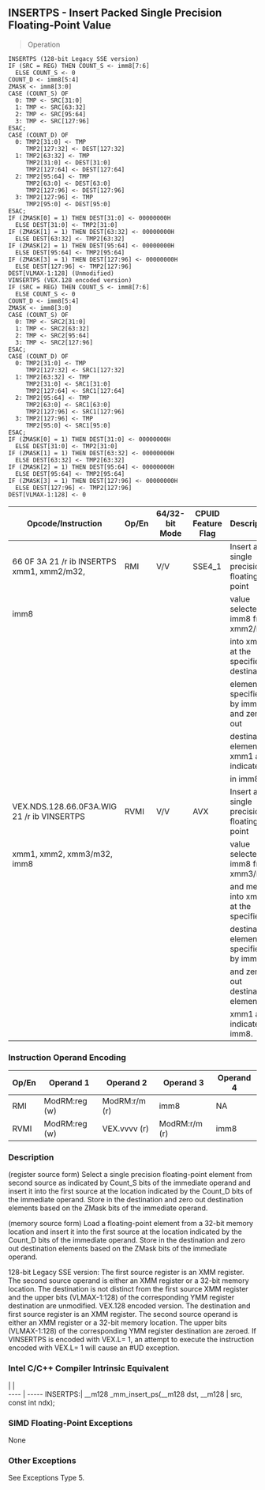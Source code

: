 ## INSERTPS  -  Insert Packed Single Precision Floating-Point Value

> Operation

``` slim
INSERTPS (128-bit Legacy SSE version)
IF (SRC = REG) THEN COUNT_S <- imm8[7:6]
  ELSE COUNT_S <- 0
COUNT_D <- imm8[5:4]
ZMASK <- imm8[3:0]
CASE (COUNT_S) OF
  0: TMP <- SRC[31:0]
  1: TMP <- SRC[63:32]
  2: TMP <- SRC[95:64]
  3: TMP <- SRC[127:96]
ESAC;
CASE (COUNT_D) OF
  0: TMP2[31:0] <- TMP
     TMP2[127:32] <- DEST[127:32]
  1: TMP2[63:32] <- TMP
     TMP2[31:0] <- DEST[31:0]
     TMP2[127:64] <- DEST[127:64]
  2: TMP2[95:64] <- TMP
     TMP2[63:0] <- DEST[63:0]
     TMP2[127:96] <- DEST[127:96]
  3: TMP2[127:96] <- TMP
     TMP2[95:0] <- DEST[95:0]
ESAC;
IF (ZMASK[0] = 1) THEN DEST[31:0] <- 00000000H
  ELSE DEST[31:0] <- TMP2[31:0]
IF (ZMASK[1] = 1) THEN DEST[63:32] <- 00000000H
  ELSE DEST[63:32] <- TMP2[63:32]
IF (ZMASK[2] = 1) THEN DEST[95:64] <- 00000000H
  ELSE DEST[95:64] <- TMP2[95:64]
IF (ZMASK[3] = 1) THEN DEST[127:96] <- 00000000H
  ELSE DEST[127:96] <- TMP2[127:96]
DEST[VLMAX-1:128] (Unmodified)
VINSERTPS (VEX.128 encoded version)
IF (SRC = REG) THEN COUNT_S <- imm8[7:6]
  ELSE COUNT_S <- 0
COUNT_D <- imm8[5:4]
ZMASK <- imm8[3:0]
CASE (COUNT_S) OF
  0: TMP <- SRC2[31:0]
  1: TMP <- SRC2[63:32]
  2: TMP <- SRC2[95:64]
  3: TMP <- SRC2[127:96]
ESAC;
CASE (COUNT_D) OF
  0: TMP2[31:0] <- TMP
     TMP2[127:32] <- SRC1[127:32]
  1: TMP2[63:32] <- TMP
     TMP2[31:0] <- SRC1[31:0]
     TMP2[127:64] <- SRC1[127:64]
  2: TMP2[95:64] <- TMP
     TMP2[63:0] <- SRC1[63:0]
     TMP2[127:96] <- SRC1[127:96]
  3: TMP2[127:96] <- TMP
     TMP2[95:0] <- SRC1[95:0]
ESAC;
IF (ZMASK[0] = 1) THEN DEST[31:0] <- 00000000H
  ELSE DEST[31:0] <- TMP2[31:0]
IF (ZMASK[1] = 1) THEN DEST[63:32] <- 00000000H
  ELSE DEST[63:32] <- TMP2[63:32]
IF (ZMASK[2] = 1) THEN DEST[95:64] <- 00000000H
  ELSE DEST[95:64] <- TMP2[95:64]
IF (ZMASK[3] = 1) THEN DEST[127:96] <- 00000000H
  ELSE DEST[127:96] <- TMP2[127:96]
DEST[VLMAX-1:128] <- 0

```

 Opcode/Instruction                        | Op/En| 64/32-bit Mode| CPUID Feature Flag| Description                              
 ---  | --- | --- | --- | ---
 66 0F 3A 21 /r ib INSERTPS xmm1, xmm2/m32,| RMI  | V/V           | SSE4_1            | Insert a single precision floating-point 
 imm8                                      |      |               |                   | value selected by imm8 from xmm2/m32     
                                           |      |               |                   | into xmm1 at the specified destination   
                                           |      |               |                   | element specified by imm8 and zero out   
                                           |      |               |                   | destination elements in xmm1 as indicated
                                           |      |               |                   | in imm8.                                 
 VEX.NDS.128.66.0F3A.WIG 21 /r ib VINSERTPS| RVMI | V/V           | AVX               | Insert a single precision floating point 
 xmm1, xmm2, xmm3/m32, imm8                |      |               |                   | value selected by imm8 from xmm3/m32     
                                           |      |               |                   | and merge into xmm2 at the specified     
                                           |      |               |                   | destination element specified by imm8    
                                           |      |               |                   | and zero out destination elements in     
                                           |      |               |                   | xmm1 as indicated in imm8.               

### Instruction Operand Encoding
 Op/En| Operand 1    | Operand 2    | Operand 3    | Operand 4
 ---  | --- | --- | --- | ---
 RMI  | ModRM:reg (w)| ModRM:r/m (r)| imm8         | NA       
 RVMI | ModRM:reg (w)| VEX.vvvv (r) | ModRM:r/m (r)| imm8     

### Description
(register source form) Select a single precision floating-point element from
second source as indicated by Count_S bits of the immediate operand and insert
it into the first source at the location indicated by the Count_D bits of the
immediate operand. Store in the destination and zero out destination elements
based on the ZMask bits of the immediate operand.

(memory source form) Load a floating-point element from a 32-bit memory location
and insert it into the first source at the location indicated by the Count_D
bits of the immediate operand. Store in the destination and zero out destination
elements based on the ZMask bits of the immediate operand.

128-bit Legacy SSE version: The first source register is an XMM register. The
second source operand is either an XMM register or a 32-bit memory location.
The destination is not distinct from the first source XMM register and the upper
bits (VLMAX-1:128) of the corresponding YMM register destination are unmodified.
VEX.128 encoded version. The destination and first source register is an XMM
register. The second source operand is either an XMM register or a 32-bit memory
location. The upper bits (VLMAX-1:128) of the corresponding YMM register destination
are zeroed. If VINSERTPS is encoded with VEX.L= 1, an attempt to execute the
instruction encoded with VEX.L= 1 will cause an #UD exception.



### Intel C/C++ Compiler Intrinsic Equivalent
   | |  
---- | -----
 INSERTPS:| __m128 _mm_insert_ps(__m128 dst, __m128
          | src, const int ndx);                   

### SIMD Floating-Point Exceptions
None


### Other Exceptions
See Exceptions Type 5.
